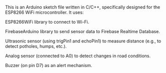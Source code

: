 This is an Arduino sketch file written in C/C++, specifically designed for the ESP8266 WiFi microcontroller. It uses:

ESP8266WiFi library to connect to Wi-Fi.

FirebaseArduino library to send sensor data to Firebase Realtime Database.

Ultrasonic sensor (using trigPin1 and echoPin1) to measure distance (e.g., to detect potholes, humps, etc.).

Analog sensor (connected to A0) to detect changes in road conditions.

Buzzer (on pin D7) as an alert mechanism.
